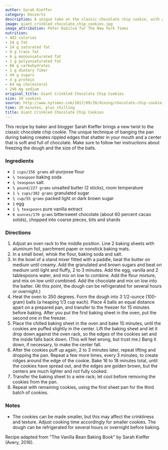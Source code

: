 ```yaml
---
author: Sarah Kieffer
category: Desserts
description: A unique take on the classic chocolate chip cookie, with a special technique to create rippled edges and a soft, chocolate-filled center.
image: giant_crinkled_chocolate_chip_cookies.jpg
image_attribution: Peter DaSilva for The New York Times
nutrition:
- 482 calories
- 24 g fat
- 14 g saturated fat
- 0 g trans fat
- 6 g monounsaturated fat
- 1 g polyunsaturated fat
- 66 g carbohydrates
- 1 g dietary fiber
- 44 g sugars
- 4 g protein
- 64 mg cholesterol
- 246 mg sodium
original_title: Giant Crinkled Chocolate Chip Cookies
size: 10 cookies
source: http://www.nytimes.com/2017/09/29/dining/chocolate-chip-cookie-recipe-instagram.html
time: 30 minutes, plus chilling
title: Giant Crinkled Chocolate Chip Cookies
---
```


This recipe by baker and blogger Sarah Kieffer brings a new twist to the classic chocolate chip cookie. The unique technique of banging the pan during baking creates rippled edges that shatter in your mouth and a center that is soft and full of chocolate. Make sure to follow her instructions about freezing the dough and the size of the balls.

### Ingredients

* `2 cups/256 grams` all-purpose flour
* `½ teaspoon` baking soda
* `¾ teaspoon` salt
* `½ pound/227 grams` unsalted butter (2 sticks), room temperature
* `1 ½ cups/302 grams` granulated sugar
* `¼ cup/55 grams` packed light or dark brown sugar
* `1` egg
* `1 ½ teaspoons` pure vanilla extract
* `6 ounces/170 grams` bittersweet chocolate (about 60 percent cacao solids), chopped into coarse pieces, bits and shards

### Directions

1. Adjust an oven rack to the middle position. Line 2 baking sheets with aluminum foil, parchment paper or nonstick baking mats.
2. In a small bowl, whisk the flour, baking soda and salt.
3. In the bowl of a stand mixer fitted with a paddle, beat the butter on medium until creamy. Add the granulated and brown sugars and beat on medium until light and fluffy, 2 to 3 minutes. Add the egg, vanilla and 2 tablespoons water, and mix on low to combine. Add the flour mixture, and mix on low until combined. Add the chocolate and mix on low into the batter. (At this point, the dough can be refrigerated for several hours or overnight.)
4. Heat the oven to 350 degrees. Form the dough into 3 1/2-ounce (100-gram) balls (a heaping 1/3 cup each). Place 4 balls an equal distance apart on a prepared pan, and transfer to the freezer for 15 minutes before baking. After you put the first baking sheet in the oven, put the second one in the freezer.
5. Place the chilled baking sheet in the oven and bake 10 minutes, until the cookies are puffed slightly in the center. Lift the baking sheet and let it drop down against the oven rack, so the edges of the cookies set and the inside falls back down. (This will feel wrong, but trust me.) Bang it down, if necessary, to make the center fall.
6. After the cookies puff up again, 2 to 3 minutes later, repeat lifting and dropping the pan. Repeat a few more times, every 3 minutes, to create ridges around the edge of the cookie. Bake 16 to 18 minutes total, until the cookies have spread out, and the edges are golden brown, but the centers are much lighter and not fully cooked.
7. Transfer the baking sheet to a wire rack; let cool before removing the cookies from the pan.
8. Repeat with remaining cookies, using the first sheet pan for the third batch of cookies.

### Notes

- The cookies can be made smaller, but this may affect the crinkliness and texture. Adjust cooking time accordingly for smaller cookies. The dough can be refrigerated for several hours or overnight before baking.

Recipe adapted from "The Vanilla Bean Baking Book" by Sarah Kieffer (Avery, 2016).